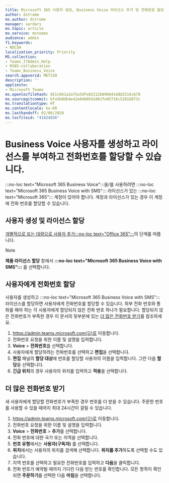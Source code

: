 ```yaml
---
title: Microsoft 365 사용자 생성, Business Voice 라이선스 추가 및 전화번호 할당
author: dstrome
ms.author: dstrome
manager: serdars
ms.topic: article
ms.service: msteams
audience: admin
f1.keywords:
- NOCSH
localization_priority: Priority
MS.collection:
- Teams_ITAdmin_Help
- M365-collaboration
- Teams_Business_Voice
search.appverid: MET150
description: ''
appliesto:
- Microsoft Teams
ms.openlocfilehash: 851c661a2a75a3dfe82212b896041ddd2516c678
ms.sourcegitcommit: bfa5b8db4e42e0480542d61fe05716c52016873c
ms.translationtype: HT
ms.contentlocale: ko-KR
ms.lasthandoff: 02/06/2020
ms.locfileid: "41824836"
---
```

# <a name="create-and-license-business-voice-users-and-assign-them-phone-numbers"></a>Business Voice 사용자를 생성하고 라이선스를 부여하고 전화번호를 할당할 수 있습니다.

:::no-loc text="Microsoft 365 Business Voice":::을/를 사용하려면 :::no-loc text="Microsoft 365 Business Voice with SMS"::: 라이선스가 있는 :::no-loc text="Microsoft 365"::: 계정이 있어야 합니다. 계정과 라이선스가 있는 경우 이 계정에 전화 번호를 할당할 수 있습니다.

## <a name="create-and-license-users"></a>사용자 생성 및 라이선스 할당

[개별적으로 또는 대량으로 사용자 추가:::no-loc text="Office 365":::](https://docs.microsoft.com/office365/admin/add-users/add-users)의 단계를 따릅니다.

> [!NOTE]
> **제품 라이선스 할당** 창에서 **:::no-loc text="Microsoft 365 Business Voice with SMS":::** 를 선택합니다.

## <a name="assign-phone-numbers-to-users"></a>사용자에게 전화번호 할당

사용자를 생성하고 :::no-loc text="Microsoft 365 Business Voice with SMS"::: 라이선스를 할당하면 사용자에게 전화번호를 할당할 수 있습니다. 외부 전화 번호와 통화를 해야 하는 각 사용자에게 할당되지 않은 전화 번호 하나가 필요합니다. 할당되지 않은 전화번호가 부족한 경우 이 문서의 뒷부분에 있는 [더 많은 전화번호 받기](#get-more-phone-numbers)를 참조하세요.

1. https://admin.teams.microsoft.com(으)로 이동합니다.
2. 전화번호 요청을 위한 이름 및 설명을 입력합니다.
3. **Voice** > **전화번호**를 선택합니다.
4. 사용자에게 할당하려는 전화번호를 선택하고 **편집**을 선택합니다.
5. **편집** 패널의 **할당 대상**에 번호를 할당할 사용자의 이름을 입력합니다. 그런 다음 **할당**을 선택합니다.
6. **긴급 위치**의 경우 사용자의 위치를 입력하고 **적용**을 선택합니다.

## <a name="get-more-phone-numbers"></a>더 많은 전화번호 받기

새 사용자에게 할당할 전화번호가 부족한 경우 번호를 더 받을 수 있습니다. 주문한 번호를 사용할 수 있을 때까지 최대 24시간이 걸릴 수 있습니다.

1. https://admin.teams.microsoft.com(으)로 이동합니다.
2. 전화번호 요청을 위한 이름 및 설명을 입력합니다.
3. **Voice** > **전화번호** > **추가**를 선택합니다.
4. 전화 번호에 대한 국가 또는 지역을 선택합니다.
5. **번호 유형**에서는 **사용자(구독자)** 를 선택합니다.
6. **위치**에서는 사용자의 위치를 검색해 선택합니다. **위치를 추가**하도록 선택할 수도 있습니다.
7. 지역 번호를 선택하고 필요한 전화번호를 입력하고 **다음**을 클릭합니다.
8. 전화 번호가 예약될 때까지 기다린 다음 받는 번호를 확인합니다. 모든 항목이 확인되면 **주문하기**를 선택한 다음 **마침**을 선택합니다.
